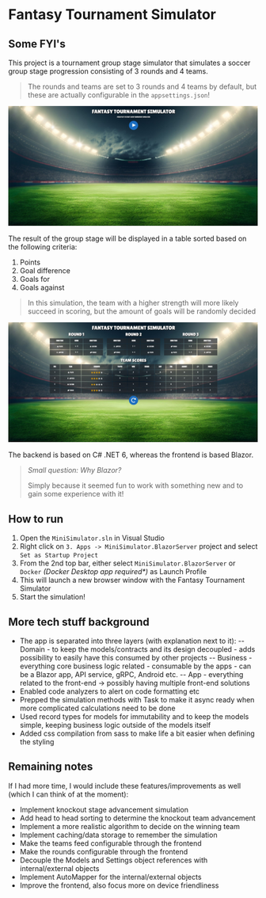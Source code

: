 # Fantasy Tournament Simulator
## Some FYI's
This project is a tournament group stage simulator that simulates a soccer group stage progression consisting of 3 rounds and 4 teams.

> The rounds and teams are set to 3 rounds and 4 teams by default, but these are actually configurable in the `appsettings.json`!

![Start page](Home.jpg)

The result of the group stage will be displayed in a table sorted based on the following criteria:
1.  Points
2.  Goal difference
3.  Goals for
4.  Goals against

> In this simulation, the team with a higher strength will more likely succeed in scoring, but the amount of goals will be randomly decided

![Simulation result](Result.jpg)

The backend is based on C# .NET 6, whereas the frontend is based Blazor. 

> *Small question: Why Blazor?*
>
> Simply because it seemed fun to work with something new and to gain some experience with it!

## How to run
1. Open the `MiniSimulator.sln` in Visual Studio
2. Right click on `3. Apps -> MiniSimulator.BlazorServer` project and select `Set as Startup Project`
3. From the 2nd top bar, either select `MiniSimulator.BlazorServer` or `Docker` *(Docker Desktop app required\*)* as Launch Profile 
4. This will launch a new browser window with the Fantasy Tournament Simulator
5. Start the simulation!

## More tech stuff background
- The app is separated into three layers (with explanation next to it):
-- Domain - to keep the models/contracts and its design decoupled - adds possibility to easily have this consumed by other projects
-- Business - everything core business logic related - consumable by the apps - can be a Blazor app, API service, gRPC, Android etc.
-- App - everything related to the front-end -> possibly having multiple front-end solutions
- Enabled code analyzers to alert on code formatting etc
- Prepped the simulation methods with Task to make it async ready when more complicated calculations need to be done
- Used record types for models for immutability and to keep the models simple, keeping business logic outside of the models itself
- Added css compilation from sass to make life a bit easier when defining the styling

## Remaining notes
If I had more time, I would include these features/improvements as well (which I can think of at the moment):
- Implement knockout stage advancement simulation
- Add head to head sorting to determine the knockout team advancement
- Implement a more realistic algorithm to decide on the winning team
- Implement caching/data storage to remember the simulation
- Make the teams feed configurable through the frontend
- Make the rounds configurable through the frontend
- Decouple the Models and Settings object references with internal/external objects
- Implement AutoMapper for the internal/external objects
- Improve the frontend, also focus more on device friendliness